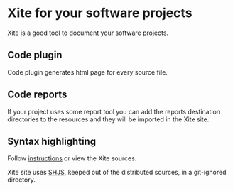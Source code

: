 
Xite for your software projects
===============================

Xite is a good tool to document your software projects.


Code plugin
-----------

Code plugin generates html page for every source file.


Code reports
------------

If your project uses some report tool you can add the reports destination directories to the resources and they will be imported in the Xite site.


Syntax highlighting
-------------------

Follow <a href="/xite/code-highlighting.html">instructions</a> or view the Xite sources.

Xite site uses <a href="http://shjs.sourceforge.net/">SHJS</a>, keeped out of the distributed sources, in a git-ignored directory.

